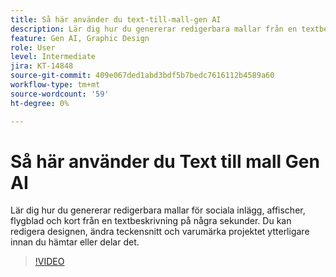 ```yaml
---
title: Så här använder du text-till-mall-gen AI
description: Lär dig hur du genererar redigerbara mallar från en textbeskrivning på några sekunder
feature: Gen AI, Graphic Design
role: User
level: Intermediate
jira: KT-14848
source-git-commit: 409e067ded1abd3bdf5b7bedc7616112b4589a60
workflow-type: tm+mt
source-wordcount: '59'
ht-degree: 0%

---
```


# Så här använder du Text till mall Gen AI

Lär dig hur du genererar redigerbara mallar för sociala inlägg, affischer, flygblad och kort från en textbeskrivning på några sekunder. Du kan redigera designen, ändra teckensnitt och varumärka projektet ytterligare innan du hämtar eller delar det.

>[!VIDEO](https://video.tv.adobe.com/v/3427022?quality=12&learn=on&hidetitle=true)
